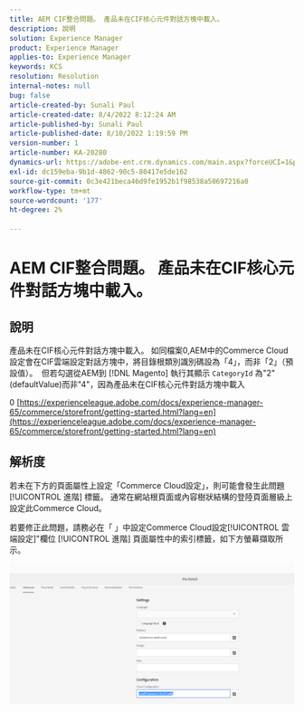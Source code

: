```yaml
---
title: AEM CIF整合問題。 產品未在CIF核心元件對話方塊中載入。
description: 說明
solution: Experience Manager
product: Experience Manager
applies-to: Experience Manager
keywords: KCS
resolution: Resolution
internal-notes: null
bug: false
article-created-by: Sunali Paul
article-created-date: 8/4/2022 8:12:24 AM
article-published-by: Sunali Paul
article-published-date: 8/10/2022 1:19:59 PM
version-number: 1
article-number: KA-20280
dynamics-url: https://adobe-ent.crm.dynamics.com/main.aspx?forceUCI=1&pagetype=entityrecord&etn=knowledgearticle&id=b6bf0d28-cd13-ed11-b83d-002248086a27
exl-id: dc159eba-9b1d-4862-90c5-80417e5de162
source-git-commit: 0c3e421beca46d9fe1952b1f98538a50697216a0
workflow-type: tm+mt
source-wordcount: '177'
ht-degree: 2%

---
```


# AEM CIF整合問題。 產品未在CIF核心元件對話方塊中載入。

## 說明

產品未在CIF核心元件對話方塊中載入。 如同檔案0,AEM中的Commerce Cloud設定會在CIF雲端設定對話方塊中，將目錄根類別識別碼設為「4」，而非「2」（預設值）。  但若勾選從AEM到 [!DNL Magento] 執行其顯示 `CategoryId` 為&quot;2&quot;(defaultValue)而非&quot;4&quot;，因為產品未在CIF核心元件對話方塊中載入

0 [https://experienceleague.adobe.com/docs/experience-manager-65/commerce/storefront/getting-started.html?lang=en](https://experienceleague.adobe.com/docs/experience-manager-65/commerce/storefront/getting-started.html?lang=en)

## 解析度


若未在下方的頁面屬性上設定「Commerce Cloud設定」，則可能會發生此問題 [!UICONTROL 進階] 標籤。 通常在網站根頁面或內容樹狀結構的登陸頁面層級上設定此Commerce Cloud。

若要修正此問題，請務必在「 」中設定Commerce Cloud設定[!UICONTROL 雲端設定]&quot;欄位 [!UICONTROL 進階] 頁面屬性中的索引標籤，如下方螢幕擷取所示。

![](assets/35698328-9514-ed11-b83d-002248086a9c.png)
